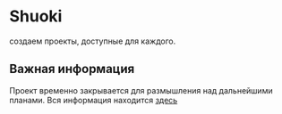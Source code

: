 # Shuoki
создаем проекты, доступные для каждого.

## Важная информация 
Проект временно закрывается для размышления над дальнейшими планами. Вся информация находится [здесь](https://t.me/klown_wechaet/1247)









